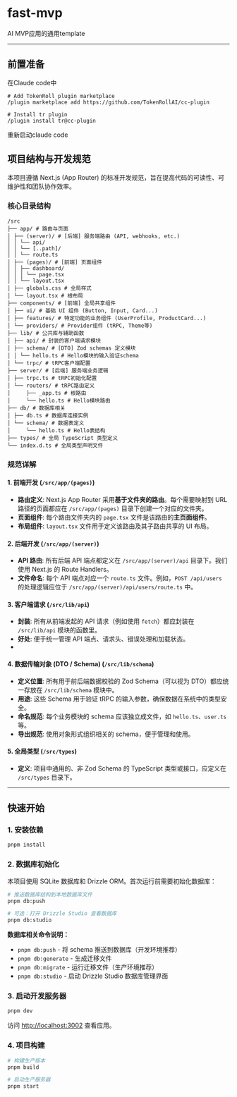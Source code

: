 # fast-mvp

AI MVP应用的通用template

---

## 前置准备

在Claude code中

```
# Add TokenRoll plugin marketplace
/plugin marketplace add https://github.com/TokenRollAI/cc-plugin

# Install tr plugin
/plugin install tr@cc-plugin
```

重新启动claude code

## 项目结构与开发规范

本项目遵循 Next.js (App Router) 的标准开发规范，旨在提高代码的可读性、可维护性和团队协作效率。

### 核心目录结构

```
/src
├── app/ # 路由与页面
│ ├── (server)/ # [后端] 服务端路由 (API, webhooks, etc.)
│ │ └── api/
│ │ └── [..path]/
│ │ └── route.ts
│ ├── (pages)/ # [前端] 页面组件
│ │ ├── dashboard/
│ │ │ └── page.tsx
│ │ └── layout.tsx
│ ├── globals.css # 全局样式
│ └── layout.tsx # 根布局
├── components/ # [前端] 全局共享组件
│ ├── ui/ # 基础 UI 组件 (Button, Input, Card...)
│ ├── features/ # 特定功能的业务组件 (UserProfile, ProductCard...)
│ └── providers/ # Provider组件 (tRPC, Theme等)
├── lib/ # 公共库与辅助函数
│ ├── api/ # 封装的客户端请求模块
│ ├── schema/ # [DTO] Zod schemas 定义模块
│ │ └── hello.ts # Hello模块的输入验证schema
│ └── trpc/ # tRPC客户端配置
├── server/ # [后端] 服务端业务逻辑
│ ├── trpc.ts # tRPC初始化配置
│ └── routers/ # tRPC路由定义
│     ├── _app.ts # 根路由
│     └── hello.ts # Hello模块路由
├── db/ # 数据库相关
│ ├── db.ts # 数据库连接实例
│ └── schema/ # 数据表定义
│     └── hello.ts # Hello表结构
├── types/ # 全局 TypeScript 类型定义
└── index.d.ts # 全局类型声明文件
```

### 规范详解

#### 1. 前端开发 (`/src/app/(pages)`)

- **路由定义**: Next.js App Router 采用**基于文件夹的路由**。每个需要映射到 URL 路径的页面都应在 `/src/app/(pages)` 目录下创建一个对应的文件夹。
- **页面组件**: 每个路由文件夹内的 `page.tsx` 文件是该路由的**主页面组件**。
- **布局组件**: `layout.tsx` 文件用于定义该路由及其子路由共享的 UI 布局。

#### 2. 后端开发 (`/src/app/(server)`)

- **API 路由**: 所有后端 API 端点都定义在 `/src/app/(server)/api` 目录下。我们使用 Next.js 的 Route Handlers。
- **文件命名**: 每个 API 端点对应一个 `route.ts` 文件。例如，`POST /api/users` 的处理逻辑应位于 `/src/app/(server)/api/users/route.ts` 中。

#### 3. 客户端请求 (`/src/lib/api`)

- **封装**: 所有从前端发起的 API 请求（例如使用 `fetch`）都应封装在 `/src/lib/api` 模块的函数里。
- **好处**: 便于统一管理 API 端点、请求头、错误处理和加载状态。
-

#### 4. 数据传输对象 (DTO / Schema) (`/src/lib/schema`)

- **定义位置**: 所有用于前后端数据校验的 Zod Schema（可以视为 DTO）都应统一存放在 `/src/lib/schema` 模块中。
- **用途**: 这些 Schema 用于验证 tRPC 的输入参数，确保数据在系统中的类型安全。
- **命名规范**: 每个业务模块的 schema 应该独立成文件，如 `hello.ts`、`user.ts` 等。
- **导出规范**: 使用对象形式组织相关的 schema，便于管理和使用。

#### 5. 全局类型 (`/src/types`)

- **定义**: 项目中通用的、非 Zod Schema 的 TypeScript 类型或接口，应定义在 `/src/types` 目录下。

---

## 快速开始

### 1. 安装依赖

```bash
pnpm install
```

### 2. 数据库初始化

本项目使用 SQLite 数据库和 Drizzle ORM。首次运行前需要初始化数据库：

```bash
# 推送数据库结构到本地数据库文件
pnpm db:push

# 可选：打开 Drizzle Studio 查看数据库
pnpm db:studio
```

**数据库相关命令说明：**

- `pnpm db:push` - 将 schema 推送到数据库（开发环境推荐）
- `pnpm db:generate` - 生成迁移文件
- `pnpm db:migrate` - 运行迁移文件（生产环境推荐）
- `pnpm db:studio` - 启动 Drizzle Studio 数据库管理界面

### 3. 启动开发服务器

```bash
pnpm dev
```

访问 [http://localhost:3002](http://localhost:3002) 查看应用。

### 4. 项目构建

```bash
# 构建生产版本
pnpm build

# 启动生产服务器
pnpm start
```
